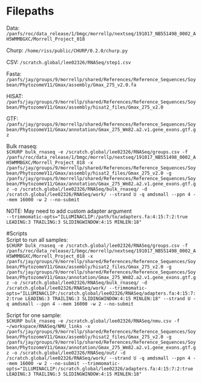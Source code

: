 # Filepaths


Data: `/panfs/roc/data_release/1/bmgc/morrellp/nextseq/191017_NB551498_0002_AH5WMMBGXC/Morrell_Project_018  ` 

Churp: `/home/riss/public/CHURP/0.2.0/churp.py`    

CSV: `/scratch.global/lee02326/RNASeq/step1.csv`    

Fasta: `/panfs/jay/groups/9/morrellp/shared/References/Reference_Sequences/Soybean/PhytozomeV11/Gmax/assembly/Gmax_275_v2.0.fa`    
     
HISAT: `/panfs/jay/groups/9/morrellp/shared/References/Reference_Sequences/Soybean/PhytozomeV11/Gmax/assembly/hisat2_files/Gmax_275_v2.0`      
    
GTF: `/panfs/jay/groups/9/morrellp/shared/References/Reference_Sequences/Soybean/PhytozomeV11/Gmax/annotation/Gmax_275_Wm82.a2.v1.gene_exons.gtf.gz`
 
Bulk rnaseq:  
`$CHURP bulk_rnaseq -e /scratch.global/lee02326/RNASeq/groups.csv -f /panfs/roc/data_release/1/bmgc/morrellp/nextseq/191017_NB551498_0002_AH5WMMBGXC/Morrell_Project_018 -x /panfs/jay/groups/9/morrellp/shared/References/Reference_Sequences/Soybean/PhytozomeV11/Gmax/assembly/hisat2_files/Gmax_275_v2.0 -g /panfs/jay/groups/9/morrellp/shared/References/Reference_Sequences/Soybean/PhytozomeV11/Gmax/annotation/Gmax_275_Wm82.a2.v1.gene_exons.gtf.gz -o /scratch.global/lee02326/RNASeq/bulk_rnaseq/ -d /scratch.global/lee02326/RNASeq/work/ --strand U -q amdsmall --ppn 4 --mem 16000 -w 2 --no-submit`

        
NOTE: May need to add custom adapter argument         
`--trimmomatic-opts="ILLUMINACLIP:/path/to/adapters.fa:4:15:7:2:true LEADING:3 TRAILING:3 SLIDINGWINDOW:4:15 MINLEN:18"`


#Scripts             
Script to run all samples:         
`
$CHURP bulk_rnaseq -e /scratch.global/lee02326/RNASeq/groups.csv -f /panfs/roc/data_release/1/bmgc/morrellp/nextseq/191017_NB551498_0002_AH5WMMBGXC/Morrell_Project_018 -x /panfs/jay/groups/9/morrellp/shared/References/Reference_Sequences/Soybean/PhytozomeV11/Gmax/assembly/hisat2_files/Gmax_275_v2.0 -g /panfs/jay/groups/9/morrellp/shared/References/Reference_Sequences/Soybean/PhytozomeV11/Gmax/annotation/Gmax_275_Wm82.a2.v1.gene_exons.gtf.gz -o /scratch.global/lee02326/RNASeq/bulk_rnaseq/ -d /scratch.global/lee02326/RNASeq/work/ --trimmomatic-opts="ILLUMINACLIP:/scratch.global/lee02326/RNASeq/adapters.fa:4:15:7:2:true LEADING:3 TRAILING:3 SLIDINGWINDOW:4:15 MINLEN:18" --strand U -q amdsmall --ppn 4 --mem 16000 -w 2 --no-submit
`

Script for one sample:            
`
$CHURP bulk_rnaseq -e /scratch.global/lee02326/RNASeq/nmu.csv -f ~/workspace/RNASeq/NMU_links -x /panfs/jay/groups/9/morrellp/shared/References/Reference_Sequences/Soybean/PhytozomeV11/Gmax/assembly/hisat2_files/Gmax_275_v2.0 -g /panfs/jay/groups/9/morrellp/shared/References/Reference_Sequences/Soybean/PhytozomeV11/Gmax/annotation/Gmax_275_Wm82.a2.v1.gene_exons.gtf.gz -o /scratch.global/lee02326/RNASeq/out/ -d /scratch.global/lee02326/RNASeq/work/ --strand U -q amdsmall --ppn 4 --mem 16000 -w 2 --no-submit --trimmomatic-opts="ILLUMINACLIP:/scratch.global/lee02326/adapters.fa:4:15:7:2:true LEADING:3 TRAILING:3 SLIDINGWINDOW:4:15 MINLEN:18"   
`

